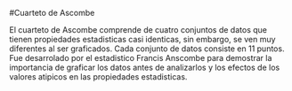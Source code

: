 #Cuarteto de Ascombe

El cuarteto de Ascombe comprende de cuatro conjuntos de datos que tienen propiedades estadisticas casi identicas, sin embargo, se ven muy diferentes al ser graficados. Cada conjunto de datos consiste en 11 puntos. Fue desarrolado por el estadistico Francis Anscombe para demostrar la importancia de graficar los datos antes de analizarlos y los efectos de los valores atipicos en las propiedades estadisticas.
